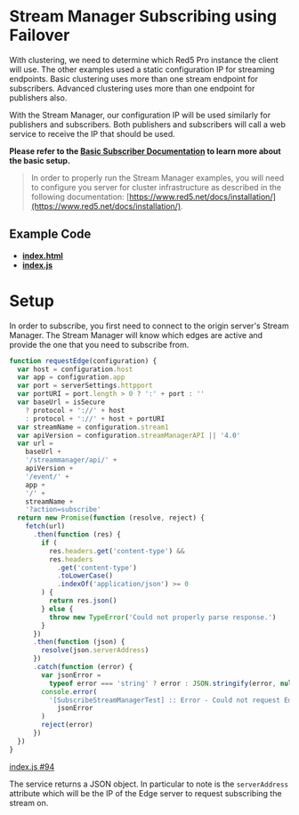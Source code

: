 # Stream Manager Subscribing using Failover

With clustering, we need to determine which Red5 Pro instance the client will use. The other examples used a static configuration IP for streaming endpoints. Basic clustering uses more than one stream endpoint for subscribers. Advanced clustering uses more than one endpoint for publishers also.

With the Stream Manager, our configuration IP will be used similarly for publishers and subscribers. Both publishers and subscribers will call a web service to receive the IP that should be used.

**Please refer to the [Basic Subscriber Documentation](../subscribe/README.md) to learn more about the basic setup.**

> In order to properly run the Stream Manager examples, you will need to configure you server for cluster infrastructure as described in the following documentation: [https://www.red5.net/docs/installation/](https://www.red5.net/docs/installation/).

## Example Code

- **[index.html](index.html)**
- **[index.js](index.js)**

# Setup

In order to subscribe, you first need to connect to the origin server's Stream Manager. The Stream Manager will know which edges are active and provide the one that you need to subscribe from.

```js
function requestEdge(configuration) {
  var host = configuration.host
  var app = configuration.app
  var port = serverSettings.httpport
  var portURI = port.length > 0 ? ':' + port : ''
  var baseUrl = isSecure
    ? protocol + '://' + host
    : protocol + '://' + host + portURI
  var streamName = configuration.stream1
  var apiVersion = configuration.streamManagerAPI || '4.0'
  var url =
    baseUrl +
    '/streammanager/api/' +
    apiVersion +
    '/event/' +
    app +
    '/' +
    streamName +
    '?action=subscribe'
  return new Promise(function (resolve, reject) {
    fetch(url)
      .then(function (res) {
        if (
          res.headers.get('content-type') &&
          res.headers
            .get('content-type')
            .toLowerCase()
            .indexOf('application/json') >= 0
        ) {
          return res.json()
        } else {
          throw new TypeError('Could not properly parse response.')
        }
      })
      .then(function (json) {
        resolve(json.serverAddress)
      })
      .catch(function (error) {
        var jsonError =
          typeof error === 'string' ? error : JSON.stringify(error, null, 2)
        console.error(
          '[SubscribeStreamManagerTest] :: Error - Could not request Edge IP from Stream Manager. ' +
            jsonError
        )
        reject(error)
      })
  })
}
```

[index.js #94](index.js#L94)

The service returns a JSON object. In particular to note is the `serverAddress` attribute which will be the IP of the Edge server to request subscribing the stream on.
